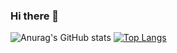 ### Hi there 👋

![Anurag's GitHub stats](https://github-readme-stats.vercel.app/api?username=DiodeCN&show_icons=true&theme=transparent)
[![Top Langs](https://github-readme-stats.vercel.app/api/top-langs/?username=DiodeCN&layout=compact)](https://github.com/anuraghazra/github-readme-stats)
